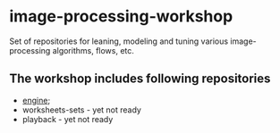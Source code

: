 # image-processing-workshop
Set of repositories for leaning, modeling and tuning various image-processing algorithms, flows, etc.  
## The workshop includes following repositories
 - [engine](https://github.com/ekarpovs/engine);
 - worksheets-sets - yet not ready
 - playback - yet not ready
